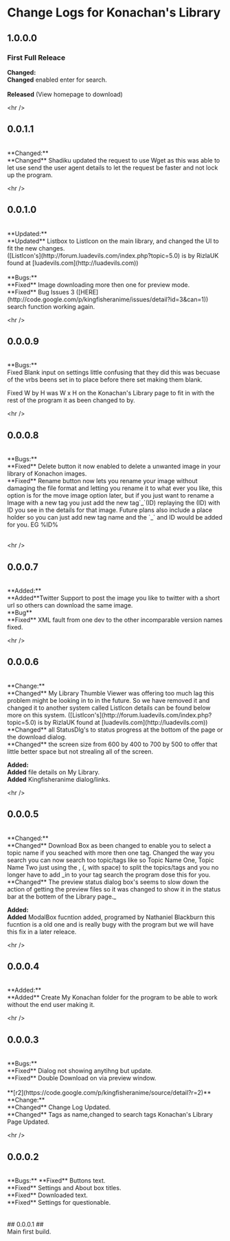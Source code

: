 # Change Logs for Konachan's Library #
## 1.0.0.0 ##
### First Full Releace ###
**Changed:**
<br />
**Changed** enabled enter for search.
<br />
<br />
**Released** (View homepage to download)


&lt;hr /&gt;


## 0.0.1.1 ##
<br />
**Changed:**
<br />
**Changed** Shadiku updated the request to use Wget as this
was able to let use send the user agent details to let
the request be faster and not lock up the program.



&lt;hr /&gt;


## 0.0.1.0 ##
<br />
**Updated:**
<br />
**Updated** Listbox to ListIcon on the main library, and changed the UI to fit the new changes.
<br />
([ListIcon's](http://forum.luadevils.com/index.php?topic=5.0) is by RizlaUK found at [luadevils.com](http://luadevils.com))
<br />
<br />
**Bugs:**
<br />
**Fixed** Image downloading more then one for preview mode.
<br />
**Fixed** Bug Issues 3 ([HERE](http://code.google.com/p/kingfisheranime/issues/detail?id=3&can=1)) search function working again.



&lt;hr /&gt;


## 0.0.0.9 ##
<br />
**Bugs:**
<br />
Fixed Blank input on settings little confusing that
they did this was becuase of the vrbs beens set in to
place before there set making them blank.

Fixed W by H was W x H on the Konachan\'s Library page
to fit in with the rest of the program it as been changed
to by.




&lt;hr /&gt;


## 0.0.0.8 ##
<br />
**Bugs:**
<br />
**Fixed** Delete button it now enabled to delete a unwanted image in your library of Konachon images.
<br />
**Fixed** Rename button now lets you rename your image without damaging the file format and letting you rename it to what ever you like, this option is for the move image option later, but if you just want to rename a Image with a new tag you just add the new tag`_`(ID) replaying the (ID) with ID you see in the details for that image. Future plans also include a place holder so you can just add new tag name and the `_` and ID would be added for you. EG %ID%
<br />
<br />


&lt;hr /&gt;


## 0.0.0.7 ##
<br />
**Added:**
<br />
**Added**Twitter Support to post the image you like to twitter with a short url so others can download the same image.

<br />
**Bug**
<br />
**Fixed** XML fault from one dev to the other incomparable version names fixed.


&lt;hr /&gt;


## 0.0.0.6 ##
<br />
**Change:**
<br />
**Changed** My Library Thumble Viewer was offering too much lag this problem might be looking in to in the future. So we have removed it and changed it to another system called ListIcon details can be found below more on this system.
([ListIcon's](http://forum.luadevils.com/index.php?topic=5.0) is by RizlaUK found at [luadevils.com](http://luadevils.com))
<br />
**Changed** all StatusDlg's to status progress at the bottom of the page or the download dialog.
<br />
**Changed** the screen size from 600 by 400 to 700 by 500 to offer that little better space but not strealing all of the screen.

**Added:**
<br />
**Added** file details on My Library.
<br />
**Added** Kingfisheranime dialog/links.


&lt;hr /&gt;


## 0.0.0.5 ##
<br />
**Changed:**
<br />
**Changed** Download Box as been changed to enable you to select a topic name if you seached with more then one tag. Changed the way you search you can now search too topic/tags like so Topic Name One, Topic Name Two just using the , (, with space) to split the topics/tags and you no longer have to add _in to your tag search the program dose this for you.
**Changed** The preview status dialog box's seems to slow down the action of getting the preview files so it was changed to show it in the status bar at the bottem of the Library page._

**Added:**
<br />
**Added** ModalBox fucntion added, programed by Nathaniel Blackburn
this fucntion is a old one and is really bugy with the
program but we will have this fix in a later releace.


&lt;hr /&gt;


## 0.0.0.4 ##
<br />
**Added:**
<br />
**Added** Create My Konachan folder for the program
to be able to work without the end user making it.


&lt;hr /&gt;


## 0.0.0.3 ##
<br />
**Bugs:**
<br />
**Fixed** Dialog not showing anytihng but update.
<br />
**Fixed** Double Download on via preview window.
<br />
<br />
**[r2](https://code.google.com/p/kingfisheranime/source/detail?r=2)**
<br />
**Change:**
<br />
**Changed** Change Log Updated.
<br />
**Changed** Tags as name,changed to search tags Konachan's Library Page Updated.


&lt;hr /&gt;


## 0.0.0.2 ##
<br />
**Bugs:**
**Fixed** Buttons text.
<br />
**Fixed** Settings and About box titles.
<br />
**Fixed** Downloaded text.
<br />
**Fixed** Settings for questionable.
<br />
<br />
<br />
## 0.0.0.1 ##
<br />
Main first build.